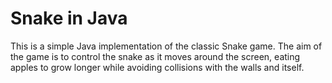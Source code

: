 
# Snake in Java

This is a simple Java implementation of the classic Snake game. The aim of the game is to control the snake as it moves around the screen, eating apples to grow longer while avoiding collisions with the walls and itself.
